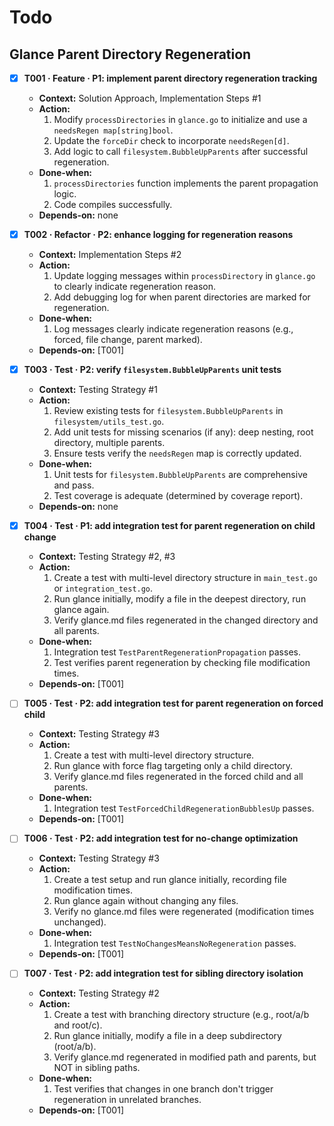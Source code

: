 # Todo

## Glance Parent Directory Regeneration

- [x] **T001 · Feature · P1: implement parent directory regeneration tracking**
    - **Context:** Solution Approach, Implementation Steps #1
    - **Action:**
        1. Modify `processDirectories` in `glance.go` to initialize and use a `needsRegen map[string]bool`.
        2. Update the `forceDir` check to incorporate `needsRegen[d]`.
        3. Add logic to call `filesystem.BubbleUpParents` after successful regeneration.
    - **Done‑when:**
        1. `processDirectories` function implements the parent propagation logic.
        2. Code compiles successfully.
    - **Depends‑on:** none

- [x] **T002 · Refactor · P2: enhance logging for regeneration reasons**
    - **Context:** Implementation Steps #2
    - **Action:**
        1. Update logging messages within `processDirectory` in `glance.go` to clearly indicate regeneration reason.
        2. Add debugging log for when parent directories are marked for regeneration.
    - **Done‑when:**
        1. Log messages clearly indicate regeneration reasons (e.g., forced, file change, parent marked).
    - **Depends‑on:** [T001]

- [x] **T003 · Test · P2: verify `filesystem.BubbleUpParents` unit tests**
    - **Context:** Testing Strategy #1
    - **Action:**
        1. Review existing tests for `filesystem.BubbleUpParents` in `filesystem/utils_test.go`.
        2. Add unit tests for missing scenarios (if any): deep nesting, root directory, multiple parents.
        3. Ensure tests verify the `needsRegen` map is correctly updated.
    - **Done‑when:**
        1. Unit tests for `filesystem.BubbleUpParents` are comprehensive and pass.
        2. Test coverage is adequate (determined by coverage report).
    - **Depends‑on:** none

- [x] **T004 · Test · P1: add integration test for parent regeneration on child change**
    - **Context:** Testing Strategy #2, #3
    - **Action:**
        1. Create a test with multi-level directory structure in `main_test.go` or `integration_test.go`.
        2. Run glance initially, modify a file in the deepest directory, run glance again.
        3. Verify glance.md files regenerated in the changed directory and all parents.
    - **Done‑when:**
        1. Integration test `TestParentRegenerationPropagation` passes.
        2. Test verifies parent regeneration by checking file modification times.
    - **Depends‑on:** [T001]

- [ ] **T005 · Test · P2: add integration test for parent regeneration on forced child**
    - **Context:** Testing Strategy #3
    - **Action:**
        1. Create a test with multi-level directory structure.
        2. Run glance with force flag targeting only a child directory.
        3. Verify glance.md files regenerated in the forced child and all parents.
    - **Done‑when:**
        1. Integration test `TestForcedChildRegenerationBubblesUp` passes.
    - **Depends‑on:** [T001]

- [ ] **T006 · Test · P2: add integration test for no-change optimization**
    - **Context:** Testing Strategy #3
    - **Action:**
        1. Create a test setup and run glance initially, recording file modification times.
        2. Run glance again without changing any files.
        3. Verify no glance.md files were regenerated (modification times unchanged).
    - **Done‑when:**
        1. Integration test `TestNoChangesMeansNoRegeneration` passes.
    - **Depends‑on:** [T001]

- [ ] **T007 · Test · P2: add integration test for sibling directory isolation**
    - **Context:** Testing Strategy #2
    - **Action:**
        1. Create a test with branching directory structure (e.g., root/a/b and root/c).
        2. Run glance initially, modify a file in a deep subdirectory (root/a/b).
        3. Verify glance.md regenerated in modified path and parents, but NOT in sibling paths.
    - **Done‑when:**
        1. Test verifies that changes in one branch don't trigger regeneration in unrelated branches.
    - **Depends‑on:** [T001]
